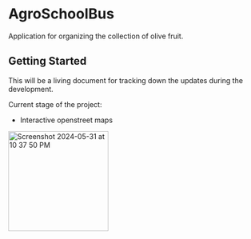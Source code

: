 # AgroSchoolBus

Application for organizing the collection of olive fruit.

## Getting Started

This will be a living document for tracking down the updates during the development.

Current stage of the project:

 - Interactive openstreet maps

<img width="200" alt="Screenshot 2024-05-31 at 10 37 50 PM" src="https://github.com/itzortzis/agroschoolbus/assets/105294556/7aabed38-7bfa-4e67-86cf-3b3d4d95d27d">
